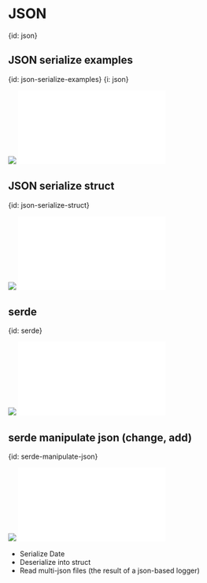 # JSON
{id: json}

## JSON serialize examples
{id: json-serialize-examples}
{i: json}

![](examples/json-serialize/Cargo.toml)
![](examples/json-serialize/src/main.rs)

## JSON serialize struct
{id: json-serialize-struct}

![](examples/json-serialize-struct/Cargo.toml)
![](examples/json-serialize-struct/src/main.rs)

## serde
{id: serde}

![](examples/serde-demo/Cargo.toml)
![](examples/serde-demo/src/main.rs)

## serde manipulate json (change, add)
{id: serde-manipulate-json}

![](examples/serde-manipulate-json/Cargo.toml)
![](examples/serde-manipulate-json/src/main.rs)


* Serialize Date
* Deserialize into struct
* Read multi-json files (the result of a json-based logger)

